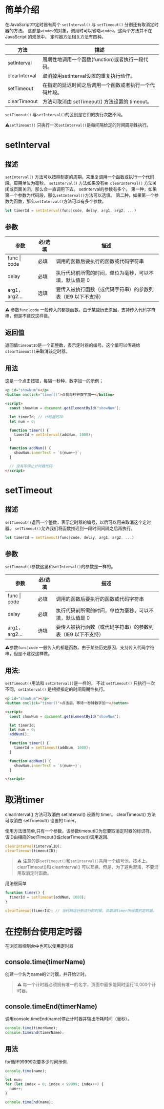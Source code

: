 # 简单介绍
在JavaScript中定时器有两个 `setInterval()` 与 `setTimeout()` 分别还有取消定时器的方法。
这都是`window`的对象，调用时可以省略`window`。这两个方法并不在 JavaScript 的规范中。
定时器方法相关方法有四种。

| **方法** | **描述** |
| --- | --- |
| setInterval | 周期性地调用一个函数(function)或者执行一段代码。 |
| clearInterval | 取消掉用setInterval设置的重复执行动作。 |
| setTimeout | 在指定的延迟时间之后调用一个函数或者执行一个代码片段。 |
| clearTimeout | 方法可取消由 setTimeout() 方法设置的 timeout。 |

`setTimeout()` 与`setInterval()`的区别是它们的执行次数不同。

⚠️`setTimeout()` 只执行一次`setInterval()`是每间隔给定的时间周期性执行。


# setInterval
## 描述
`setInterval()` 方法可以按照制定的周期，来重复调用一个函数或执行一个代码段。周期单位为毫秒。
`setInterval()` 方法如果没有`被 clearInterval()` 方法关闭或页面关闭，那么会一直调用下去。
setInterval的参数有多个。
第一种，如果第一个参数为代码段，那么`setInterval()`方法可以选填。
第二种，如果第一个参数为函数，那么`setInterval()`方法可以有多个参数。
```javascript
let timerId = setInterval(func|code, delay, arg1, arg2, ...)
```
## 参数
| 参数 | 必/选填 | 描述 |
| --- | --- | --- |
| func \| code | 必填 | 调用的函数后要执行的函数或代码字符串 |
| delay | 必填 | 执行代码前所需的时间，单位为毫秒，可以不填，默认值是 0 |
| arg1，arg2… | 选填 | 要传入被执行函数（或代码字符串）的参数列表（IE9 以下不支持） |

⚠️ 参数`func|code` 一般传入的都是函数。由于某些历史原因，支持传入代码字符串，但是不建议这样做。
## 返回值
返回值`timeoutID`是一个正整数，表示定时器的编号。这个值可以传递给`clearTimeout()`来取消该定时器。
## 用法
这是一个点击按钮，每隔一秒种，数字加一的示例；
```html
<p id="showNum"></p>
<button onclick="timer()">点我每秒钟数字加一</button>

<script>
  const showNum = document.getElementById("showNum");

  let timerId; // 计时器的ID
  let num = 0;

  function timer() {
    timerId = setInterval(addNum, 1000);
  }

  function addNum() {
    showNum.innerText = `${num++}`;
  }

  // 没有写停止计时器代码
</script>
```
# setTimeout
## 描述
`setTimeout()`返回一个整数，表示定时器的编号，以后可以用来取消这个定时器。
`setTimeout()`允许我们将函数推迟到一段时间间隔之后再执行。
```javascript
let timerId = setTimeout(func|code, delay, arg1, arg2, ...)
```
## 参数
`setTimeout()`参数这里和`setInterval()`的参数是一样的。

| 参数 | 必/选填 | 描述 |
| --- | --- | --- |
| func \| code | 必填 | 调用的函数后要执行的函数或代码字符串 |
| delay | 必填 | 执行代码前所需的时间，单位为毫秒，可以不填，默认值是 0 |
| arg1，arg2… | 选填 | 要传入被执行函数（或代码字符串）的参数列表（IE9 以下不支持） |

⚠️参数`func|code` 一般传入的都是函数。由于某些历史原因，支持传入代码字符串，但是不建议这样做。


## 用法:
`setTimeout()`用法和 `setInterval()`是一样的，
不过 `setTimeout()` 只执行一次不同，`setInterval()` 是根据指定的时间周期性执行。
```html
<p id="showNum"></p>
<button onclick="timer()">点击后，等待一秒钟数字加一</button>

<script>
  const showNum = document.getElementById("showNum");

  let timerId;
  let num = 0;
  addNum();

  function timer() {
    timerId = setTimeout(addNum, 1000);
  }

  function addNum() {
    showNum.innerText = `${num++}`;
  }

</script>
```


# 取消timer
clearInterval() 方法可取消由 setInterval() 设置的 timer。
clearTimeout() 方法可取消由 setTimeout() 设置的 timer。

使用方法很简单,只有一个参数，该参数timeoutID为您要取消定时器的标识符。
该ID由相应的setTimeout()或clearTimeout()调用返回.
```javascript
clearInterval(intervalID);
clearTimeout(timeoutID);
```
> ⚠️ 注意的是`setTimeout()`和`setInterval()`共用一个编号池，技术上，clearTimeout()和 clearInterval() 可以互换。但是，为了避免混淆，不要混用取消定时函数。

用法很简单
```javascript
function timer() {
  timerId = setTimeout(addNum, 1000);
}

clearTimeout(timerId); // 当代码运行到这行的时候，会取消timer所设置的定时器。
```
# 在控制台使用定时器
在浏览器控制台中也可以使用定时器
## console.time(timerName)
创建一个名为name的计时器，并开始计时。
> ⚠️ 每一个计时器必须拥有唯一的名字，页面中最多能同时运行10,000个计时器。

## console.timeEnd(timerName)
调用console.timeEnd(name)停止计时器并输出所耗时间（毫秒）。
```javascript
console.time(timerName);
console.timeEnd(timerName);
```
## 用法
for循环99999次要多少时间示例.
```javascript
console.time(name);

let num;
for (let index = 0; index < 99999; index++) {
  num++;
}

console.timeEnd(name);
```
